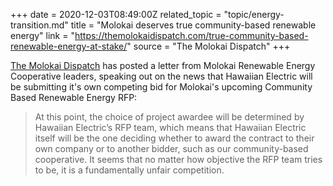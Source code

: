 +++
date = 2020-12-03T08:49:00Z
related_topic = "topic/energy-transition.md"
title = "Molokai deserves true community-based renewable energy"
link = "https://themolokaidispatch.com/true-community-based-renewable-energy-at-stake/"
source = "The Molokai Dispatch"
+++

[The Molokai Dispatch](https://themolokaidispatch.com) has posted a letter from Molokai Renewable Energy Cooperative leaders, speaking out on the news that Hawaiian Electric will be submitting it's own competing bid for Molokai's upcoming Community Based Renewable Energy RFP:

> At this point, the choice of project awardee will be determined by Hawaiian Electric’s RFP team, which means that Hawaiian Electric itself will be the one deciding whether to award the contract to their own company or to another bidder, such as our community-based cooperative. It seems that no matter how objective the RFP team tries to be, it is a fundamentally unfair competition.